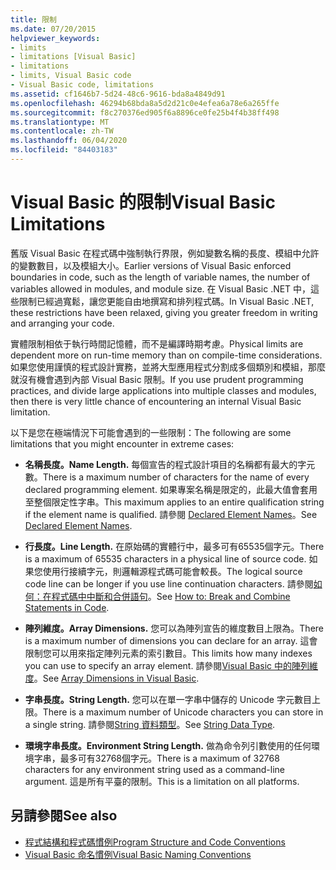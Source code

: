 ```yaml
---
title: 限制
ms.date: 07/20/2015
helpviewer_keywords:
- limits
- limitations [Visual Basic]
- limitations
- limits, Visual Basic code
- Visual Basic code, limitations
ms.assetid: cf1646b7-5d24-48c6-9616-bda8a4849d91
ms.openlocfilehash: 46294b68bda8a5d2d21c0e4efea6a78e6a265ffe
ms.sourcegitcommit: f8c270376ed905f6a8896ce0fe25b4f4b38ff498
ms.translationtype: MT
ms.contentlocale: zh-TW
ms.lasthandoff: 06/04/2020
ms.locfileid: "84403183"
---
```

# <a name="visual-basic-limitations"></a><span data-ttu-id="25128-102">Visual Basic 的限制</span><span class="sxs-lookup"><span data-stu-id="25128-102">Visual Basic Limitations</span></span>
<span data-ttu-id="25128-103">舊版 Visual Basic 在程式碼中強制執行界限，例如變數名稱的長度、模組中允許的變數數目，以及模組大小。</span><span class="sxs-lookup"><span data-stu-id="25128-103">Earlier versions of Visual Basic enforced boundaries in code, such as the length of variable names, the number of variables allowed in modules, and module size.</span></span> <span data-ttu-id="25128-104">在 Visual Basic .NET 中，這些限制已經過寬鬆，讓您更能自由地撰寫和排列程式碼。</span><span class="sxs-lookup"><span data-stu-id="25128-104">In Visual Basic .NET, these restrictions have been relaxed, giving you greater freedom in writing and arranging your code.</span></span>  
  
 <span data-ttu-id="25128-105">實體限制相依于執行時間記憶體，而不是編譯時期考慮。</span><span class="sxs-lookup"><span data-stu-id="25128-105">Physical limits are dependent more on run-time memory than on compile-time considerations.</span></span> <span data-ttu-id="25128-106">如果您使用謹慎的程式設計實務，並將大型應用程式分割成多個類別和模組，那麼就沒有機會遇到內部 Visual Basic 限制。</span><span class="sxs-lookup"><span data-stu-id="25128-106">If you use prudent programming practices, and divide large applications into multiple classes and modules, then there is very little chance of encountering an internal Visual Basic limitation.</span></span>  
  
 <span data-ttu-id="25128-107">以下是您在極端情況下可能會遇到的一些限制：</span><span class="sxs-lookup"><span data-stu-id="25128-107">The following are some limitations that you might encounter in extreme cases:</span></span>  
  
- <span data-ttu-id="25128-108">**名稱長度。**</span><span class="sxs-lookup"><span data-stu-id="25128-108">**Name Length.**</span></span> <span data-ttu-id="25128-109">每個宣告的程式設計項目的名稱都有最大的字元數。</span><span class="sxs-lookup"><span data-stu-id="25128-109">There is a maximum number of characters for the name of every declared programming element.</span></span> <span data-ttu-id="25128-110">如果專案名稱是限定的，此最大值會套用至整個限定性字串。</span><span class="sxs-lookup"><span data-stu-id="25128-110">This maximum applies to an entire qualification string if the element name is qualified.</span></span> <span data-ttu-id="25128-111">請參閱 [Declared Element Names](../language-features/declared-elements/declared-element-names.md)。</span><span class="sxs-lookup"><span data-stu-id="25128-111">See [Declared Element Names](../language-features/declared-elements/declared-element-names.md).</span></span>  
  
- <span data-ttu-id="25128-112">**行長度。**</span><span class="sxs-lookup"><span data-stu-id="25128-112">**Line Length.**</span></span> <span data-ttu-id="25128-113">在原始碼的實體行中，最多可有65535個字元。</span><span class="sxs-lookup"><span data-stu-id="25128-113">There is a maximum of 65535 characters in a physical line of source code.</span></span> <span data-ttu-id="25128-114">如果您使用行接續字元，則邏輯源程式碼可能會較長。</span><span class="sxs-lookup"><span data-stu-id="25128-114">The logical source code line can be longer if you use line continuation characters.</span></span> <span data-ttu-id="25128-115">請參閱[如何：在程式碼中中斷和合併語句](how-to-break-and-combine-statements-in-code.md)。</span><span class="sxs-lookup"><span data-stu-id="25128-115">See [How to: Break and Combine Statements in Code](how-to-break-and-combine-statements-in-code.md).</span></span>  
  
- <span data-ttu-id="25128-116">**陣列維度。**</span><span class="sxs-lookup"><span data-stu-id="25128-116">**Array Dimensions.**</span></span> <span data-ttu-id="25128-117">您可以為陣列宣告的維度數目上限為。</span><span class="sxs-lookup"><span data-stu-id="25128-117">There is a maximum number of dimensions you can declare for an array.</span></span> <span data-ttu-id="25128-118">這會限制您可以用來指定陣列元素的索引數目。</span><span class="sxs-lookup"><span data-stu-id="25128-118">This limits how many indexes you can use to specify an array element.</span></span> <span data-ttu-id="25128-119">請參閱[Visual Basic 中的陣列維度](../language-features/arrays/array-dimensions.md)。</span><span class="sxs-lookup"><span data-stu-id="25128-119">See [Array Dimensions in Visual Basic](../language-features/arrays/array-dimensions.md).</span></span>  
  
- <span data-ttu-id="25128-120">**字串長度。**</span><span class="sxs-lookup"><span data-stu-id="25128-120">**String Length.**</span></span> <span data-ttu-id="25128-121">您可以在單一字串中儲存的 Unicode 字元數目上限。</span><span class="sxs-lookup"><span data-stu-id="25128-121">There is a maximum number of Unicode characters you can store in a single string.</span></span> <span data-ttu-id="25128-122">請參閱[String 資料類型](../../language-reference/data-types/string-data-type.md)。</span><span class="sxs-lookup"><span data-stu-id="25128-122">See [String Data Type](../../language-reference/data-types/string-data-type.md).</span></span>  
  
- <span data-ttu-id="25128-123">**環境字串長度。**</span><span class="sxs-lookup"><span data-stu-id="25128-123">**Environment String Length.**</span></span> <span data-ttu-id="25128-124">做為命令列引數使用的任何環境字串，最多可有32768個字元。</span><span class="sxs-lookup"><span data-stu-id="25128-124">There is a maximum of 32768 characters for any environment string used as a command-line argument.</span></span> <span data-ttu-id="25128-125">這是所有平臺的限制。</span><span class="sxs-lookup"><span data-stu-id="25128-125">This is a limitation on all platforms.</span></span>  
  
## <a name="see-also"></a><span data-ttu-id="25128-126">另請參閱</span><span class="sxs-lookup"><span data-stu-id="25128-126">See also</span></span>

- [<span data-ttu-id="25128-127">程式結構和程式碼慣例</span><span class="sxs-lookup"><span data-stu-id="25128-127">Program Structure and Code Conventions</span></span>](program-structure-and-code-conventions.md)
- [<span data-ttu-id="25128-128">Visual Basic 命名慣例</span><span class="sxs-lookup"><span data-stu-id="25128-128">Visual Basic Naming Conventions</span></span>](naming-conventions.md)
